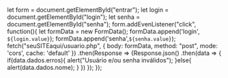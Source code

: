 let form = document.getElementById("entrar");
let login = document.getElementById("login");
let senha = document.getElementById("senha");
    form.addEvenListener("click", function(){
        let formData = new FormData();
        formData.append('login', `${login.value}`);
        formData.append('senha',`${senha.value}`);
        fetch("seuSITEaqui/usuario.php",
        {
            body: formData,
            method: "post",
            mode: 'cors',
            cache: 'default'
        }) .then(Response => {Response.json()
           .then(data => {
               if(data.dados.erros){
                   alert("Usuário e/ou senha inválidos");
               }else{
                   alert(data.dados.nome);
               }
           })
        });
    });
